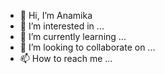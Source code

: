 - 👋 Hi, I’m Anamika
- 👀 I’m interested in ...
- 🌱 I’m currently learning ...
- 💞️ I’m looking to collaborate on ...
- 📫 How to reach me ...

<!---
ana-padsqaud/ana-padsqaud is a ✨ special ✨ repository because its `README.md` (this file) appears on your GitHub profile.
You can click the Preview link to take a look at your changes.
--->
